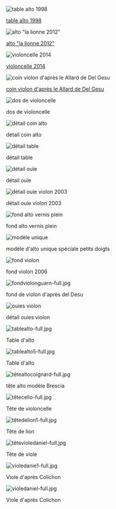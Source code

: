 ![table alto 1998](https://lutherie.github.io/dossier-photos-Github/photo-instruments-pour-github/tablealto4-full.jpg)

[table alto 1998](https://lutherie.github.io/dossier-photos-Github/photo-instruments-pour-github/tablealto4-full.jpg)


![alto "la lionne 2012"](https://lutherie.github.io/dossier-photos-Github/photo-instruments-pour-github/altotêteviolon5-full.jpg)


[alto "la lionne 2012"](https://lutherie.github.io/dossier-photos-Github/photo-instruments-pour-github/altotêteviolon5-full.jpg)


![violoncelle 2014](https://lutherie.github.io/dossier-photos-Github/photo-instruments-pour-github/bodycello-full.jpg)


[violoncelle 2014](https://lutherie.github.io/dossier-photos-Github/photo-instruments-pour-github/bodycello-full.jpg)


![coin violon d'après le Allard de Del Gesu](https://lutherie.github.io/dossier-photos-Github/photo-instruments-pour-github/coinviolonfull.jpg)

[coin violon d'après le Allard de Del Gesu](https://lutherie.github.io/dossier-photos-Github/photo-instruments-pour-github/coinviolonfull.jpg)


![dos de violoncelle](https://lutherie.github.io/dossier-photos-Github/photo-instruments-pour-github/doscello-full.jpg)

dos de violoncelle



![détail coin alto](https://lutherie.github.io/dossier-photos-Github/photo-instruments-pour-github/détailcoinalto-full.jpg)

détail coin alto


![détail table](https://lutherie.github.io/dossier-photos-Github/photo-instruments-pour-github/détailouie3-full.jpg)

détail table


![détail ouïe](https://lutherie.github.io/dossier-photos-Github/photo-instruments-pour-github/détailouiealto6-full.jpg)

détail ouïe


![détail ouie violon 2003](https://lutherie.github.io/dossier-photos-Github/photo-instruments-pour-github/détailouieviolon5-full.jpg)

détail ouie violon 2003


![fond alto vernis plein](https://lutherie.github.io/dossier-photos-Github/photo-instruments-pour-github/fondalto2-full.jpg)

fond alto vernis plein


![modèle unique](https://lutherie.github.io/dossier-photos-Github/photo-instruments-pour-github/fondaltocoignard-full.jpg)

modèle d'alto unique spéciale petits doigts


![fond violon](https://lutherie.github.io/dossier-photos-Github/photo-instruments-pour-github/fondviolon1-full.jpg)

fond violon 2006


![fondviolonguarn-full.jpg](https://lutherie.github.io/dossier-photos-Github/photo-instruments-pour-github/fondviolonguarn-full.jpg)

fond de violon d'après del Desu 


![ouies violon](https://lutherie.github.io/dossier-photos-Github/photo-instruments-pour-github/ouieviolon5-full.jpg)

détail ouies violon


![tablealto-full.jpg](https://lutherie.github.io/dossier-photos-Github/photo-instruments-pour-github/tablealto-full.jpg)

Table d'alto


![tablealto5-full.jpg](https://lutherie.github.io/dossier-photos-Github/photo-instruments-pour-github/tablealto5-full.jpg)

Table d'alto



![têtealtocoignard-full.jpg](https://lutherie.github.io/dossier-photos-Github/photo-instruments-pour-github/têtealtocoignard-full.jpg)

tête alto modèle Brescia


![têtecello-full.jpg](https://lutherie.github.io/dossier-photos-Github/photo-instruments-pour-github/têtecello-full.jpg#down)

Tête de violoncelle


![têtedelion1-full.jpg](https://lutherie.github.io/dossier-photos-Github/photo-instruments-pour-github/têtedelion1-full.jpg)

Tête de lion


![têtevioledaniel-full.jpg](https://lutherie.github.io/dossier-photos-Github/photo-instruments-pour-github/têtevioledaniel-full.jpg#down)

Tête de viole


![violedanie1-full.jpg](https://lutherie.github.io/dossier-photos-Github/photo-instruments-pour-github/violedanie1-full.jpg)

Viole d'après Colichon


![violedaniel-full.jpg](https://lutherie.github.io/dossier-photos-Github/photo-instruments-pour-github/violedaniel-full.jpg)

Viole d'après Colichon
  
